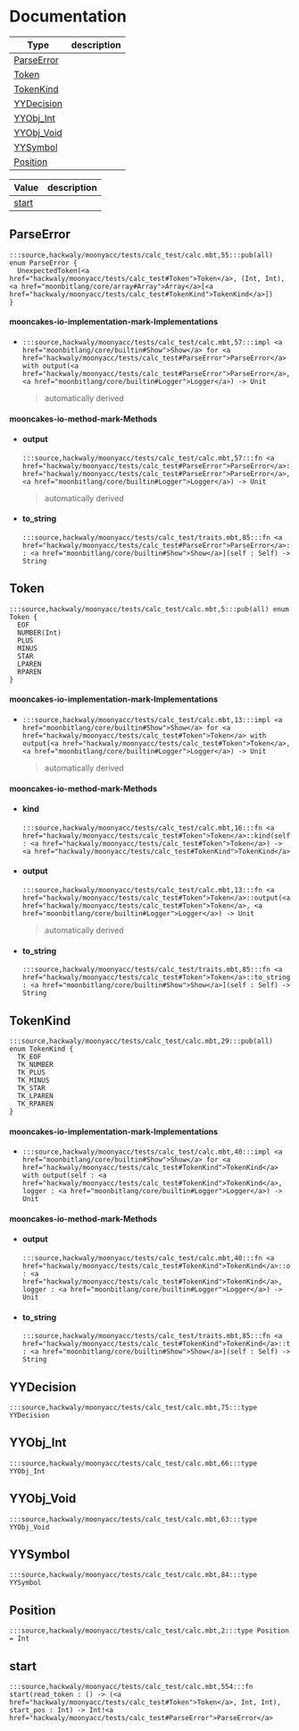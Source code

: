 # Documentation
|Type|description|
|---|---|
|[ParseError](#ParseError)||
|[Token](#Token)||
|[TokenKind](#TokenKind)||
|[YYDecision](#YYDecision)||
|[YYObj\_Int](#YYObj_Int)||
|[YYObj\_Void](#YYObj_Void)||
|[YYSymbol](#YYSymbol)||
|[Position](#Position)||

|Value|description|
|---|---|
|[start](#start)||

## ParseError

```moonbit
:::source,hackwaly/moonyacc/tests/calc_test/calc.mbt,55:::pub(all) enum ParseError {
  UnexpectedToken(<a href="hackwaly/moonyacc/tests/calc_test#Token">Token</a>, (Int, Int), <a href="moonbitlang/core/array#Array">Array</a>[<a href="hackwaly/moonyacc/tests/calc_test#TokenKind">TokenKind</a>])
}
```


#### mooncakes-io-implementation-mark-Implementations
- ```moonbit
  :::source,hackwaly/moonyacc/tests/calc_test/calc.mbt,57:::impl <a href="moonbitlang/core/builtin#Show">Show</a> for <a href="hackwaly/moonyacc/tests/calc_test#ParseError">ParseError</a> with output(<a href="hackwaly/moonyacc/tests/calc_test#ParseError">ParseError</a>, <a href="moonbitlang/core/builtin#Logger">Logger</a>) -> Unit
  ```
  > automatically derived

#### mooncakes-io-method-mark-Methods
- #### output
  ```moonbit
  :::source,hackwaly/moonyacc/tests/calc_test/calc.mbt,57:::fn <a href="hackwaly/moonyacc/tests/calc_test#ParseError">ParseError</a>::output(<a href="hackwaly/moonyacc/tests/calc_test#ParseError">ParseError</a>, <a href="moonbitlang/core/builtin#Logger">Logger</a>) -> Unit
  ```
  > automatically derived
- #### to\_string
  ```moonbit
  :::source,hackwaly/moonyacc/tests/calc_test/traits.mbt,85:::fn <a href="hackwaly/moonyacc/tests/calc_test#ParseError">ParseError</a>::to_string[Self : <a href="moonbitlang/core/builtin#Show">Show</a>](self : Self) -> String
  ```
  > 

## Token

```moonbit
:::source,hackwaly/moonyacc/tests/calc_test/calc.mbt,5:::pub(all) enum Token {
  EOF
  NUMBER(Int)
  PLUS
  MINUS
  STAR
  LPAREN
  RPAREN
}
```


#### mooncakes-io-implementation-mark-Implementations
- ```moonbit
  :::source,hackwaly/moonyacc/tests/calc_test/calc.mbt,13:::impl <a href="moonbitlang/core/builtin#Show">Show</a> for <a href="hackwaly/moonyacc/tests/calc_test#Token">Token</a> with output(<a href="hackwaly/moonyacc/tests/calc_test#Token">Token</a>, <a href="moonbitlang/core/builtin#Logger">Logger</a>) -> Unit
  ```
  > automatically derived

#### mooncakes-io-method-mark-Methods
- #### kind
  ```moonbit
  :::source,hackwaly/moonyacc/tests/calc_test/calc.mbt,16:::fn <a href="hackwaly/moonyacc/tests/calc_test#Token">Token</a>::kind(self : <a href="hackwaly/moonyacc/tests/calc_test#Token">Token</a>) -> <a href="hackwaly/moonyacc/tests/calc_test#TokenKind">TokenKind</a>
  ```
  > 
- #### output
  ```moonbit
  :::source,hackwaly/moonyacc/tests/calc_test/calc.mbt,13:::fn <a href="hackwaly/moonyacc/tests/calc_test#Token">Token</a>::output(<a href="hackwaly/moonyacc/tests/calc_test#Token">Token</a>, <a href="moonbitlang/core/builtin#Logger">Logger</a>) -> Unit
  ```
  > automatically derived
- #### to\_string
  ```moonbit
  :::source,hackwaly/moonyacc/tests/calc_test/traits.mbt,85:::fn <a href="hackwaly/moonyacc/tests/calc_test#Token">Token</a>::to_string[Self : <a href="moonbitlang/core/builtin#Show">Show</a>](self : Self) -> String
  ```
  > 

## TokenKind

```moonbit
:::source,hackwaly/moonyacc/tests/calc_test/calc.mbt,29:::pub(all) enum TokenKind {
  TK_EOF
  TK_NUMBER
  TK_PLUS
  TK_MINUS
  TK_STAR
  TK_LPAREN
  TK_RPAREN
}
```


#### mooncakes-io-implementation-mark-Implementations
- ```moonbit
  :::source,hackwaly/moonyacc/tests/calc_test/calc.mbt,40:::impl <a href="moonbitlang/core/builtin#Show">Show</a> for <a href="hackwaly/moonyacc/tests/calc_test#TokenKind">TokenKind</a> with output(self : <a href="hackwaly/moonyacc/tests/calc_test#TokenKind">TokenKind</a>, logger : <a href="moonbitlang/core/builtin#Logger">Logger</a>) -> Unit
  ```
  > 

#### mooncakes-io-method-mark-Methods
- #### output
  ```moonbit
  :::source,hackwaly/moonyacc/tests/calc_test/calc.mbt,40:::fn <a href="hackwaly/moonyacc/tests/calc_test#TokenKind">TokenKind</a>::output(self : <a href="hackwaly/moonyacc/tests/calc_test#TokenKind">TokenKind</a>, logger : <a href="moonbitlang/core/builtin#Logger">Logger</a>) -> Unit
  ```
  > 
- #### to\_string
  ```moonbit
  :::source,hackwaly/moonyacc/tests/calc_test/traits.mbt,85:::fn <a href="hackwaly/moonyacc/tests/calc_test#TokenKind">TokenKind</a>::to_string[Self : <a href="moonbitlang/core/builtin#Show">Show</a>](self : Self) -> String
  ```
  > 

## YYDecision

```moonbit
:::source,hackwaly/moonyacc/tests/calc_test/calc.mbt,75:::type YYDecision
```


## YYObj\_Int

```moonbit
:::source,hackwaly/moonyacc/tests/calc_test/calc.mbt,66:::type YYObj_Int
```


## YYObj\_Void

```moonbit
:::source,hackwaly/moonyacc/tests/calc_test/calc.mbt,63:::type YYObj_Void
```


## YYSymbol

```moonbit
:::source,hackwaly/moonyacc/tests/calc_test/calc.mbt,84:::type YYSymbol
```


## Position

```moonbit
:::source,hackwaly/moonyacc/tests/calc_test/calc.mbt,2:::type Position = Int
```


## start

```moonbit
:::source,hackwaly/moonyacc/tests/calc_test/calc.mbt,554:::fn start(read_token : () -> (<a href="hackwaly/moonyacc/tests/calc_test#Token">Token</a>, Int, Int), start_pos : Int) -> Int!<a href="hackwaly/moonyacc/tests/calc_test#ParseError">ParseError</a>
```

